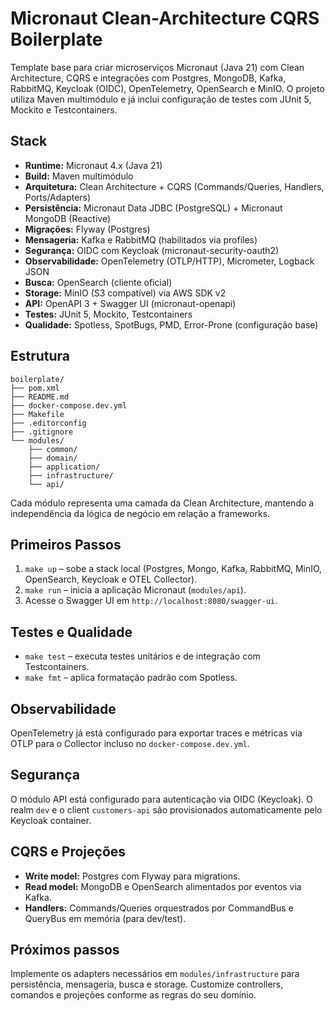# Micronaut Clean-Architecture CQRS Boilerplate

Template base para criar microserviços Micronaut (Java 21) com Clean Architecture, CQRS e integrações com Postgres, MongoDB, Kafka, RabbitMQ, Keycloak (OIDC), OpenTelemetry, OpenSearch e MinIO. O projeto utiliza Maven multimódulo e já inclui configuração de testes com JUnit 5, Mockito e Testcontainers.

## Stack
- **Runtime:** Micronaut 4.x (Java 21)
- **Build:** Maven multimódulo
- **Arquitetura:** Clean Architecture + CQRS (Commands/Queries, Handlers, Ports/Adapters)
- **Persistência:** Micronaut Data JDBC (PostgreSQL) + Micronaut MongoDB (Reactive)
- **Migrações:** Flyway (Postgres)
- **Mensageria:** Kafka e RabbitMQ (habilitados via profiles)
- **Segurança:** OIDC com Keycloak (micronaut-security-oauth2)
- **Observabilidade:** OpenTelemetry (OTLP/HTTP), Micrometer, Logback JSON
- **Busca:** OpenSearch (cliente oficial)
- **Storage:** MinIO (S3 compatível) via AWS SDK v2
- **API:** OpenAPI 3 + Swagger UI (micronaut-openapi)
- **Testes:** JUnit 5, Mockito, Testcontainers
- **Qualidade:** Spotless, SpotBugs, PMD, Error-Prone (configuração base)

## Estrutura
```
boilerplate/
├── pom.xml
├── README.md
├── docker-compose.dev.yml
├── Makefile
├── .editorconfig
├── .gitignore
└── modules/
    ├── common/
    ├── domain/
    ├── application/
    ├── infrastructure/
    └── api/
```

Cada módulo representa uma camada da Clean Architecture, mantendo a independência da lógica de negócio em relação a frameworks.

## Primeiros Passos
1. `make up` – sobe a stack local (Postgres, Mongo, Kafka, RabbitMQ, MinIO, OpenSearch, Keycloak e OTEL Collector).
2. `make run` – inicia a aplicação Micronaut (`modules/api`).
3. Acesse o Swagger UI em `http://localhost:8080/swagger-ui`.

## Testes e Qualidade
- `make test` – executa testes unitários e de integração com Testcontainers.
- `make fmt` – aplica formatação padrão com Spotless.

## Observabilidade
OpenTelemetry já está configurado para exportar traces e métricas via OTLP para o Collector incluso no `docker-compose.dev.yml`.

## Segurança
O módulo API está configurado para autenticação via OIDC (Keycloak). O realm `dev` e o client `customers-api` são provisionados automaticamente pelo Keycloak container.

## CQRS e Projeções
- **Write model:** Postgres com Flyway para migrations.
- **Read model:** MongoDB e OpenSearch alimentados por eventos via Kafka.
- **Handlers:** Commands/Queries orquestrados por CommandBus e QueryBus em memória (para dev/test).

## Próximos passos
Implemente os adapters necessários em `modules/infrastructure` para persistência, mensageria, busca e storage. Customize controllers, comandos e projeções conforme as regras do seu domínio.
